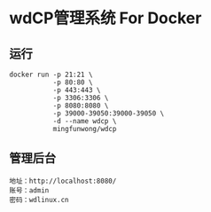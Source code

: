 # wdCP管理系统 For Docker

## 运行
```
docker run -p 21:21 \
           -p 80:80 \
           -p 443:443 \
           -p 3306:3306 \
           -p 8080:8080 \
           -p 39000-39050:39000-39050 \
           -d --name wdcp \
           mingfunwong/wdcp
```

## 管理后台
```
地址：http://localhost:8080/
账号：admin
密码：wdlinux.cn
```
